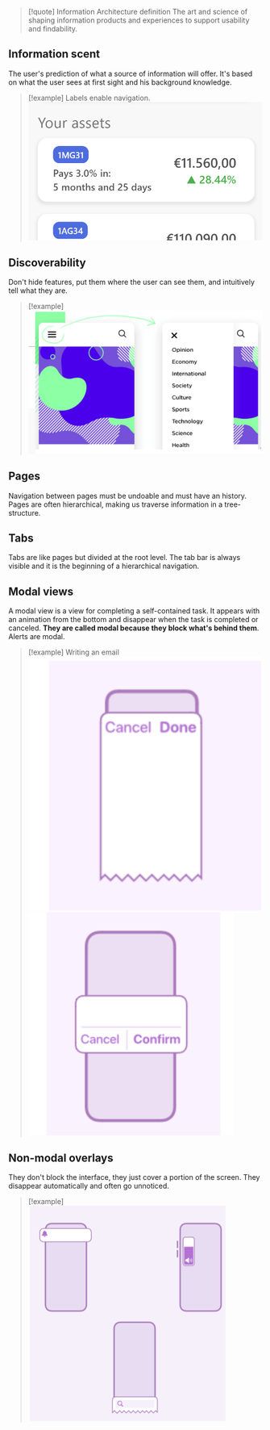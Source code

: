 > [!quote] Information Architecture definition
> The art and science of shaping information products and experiences to support usability and findability.
> 


## Information scent

The user's prediction of what a source of information will offer.
It's based on what the user sees at first sight and his background knowledge.

> [!example]
> Labels enable navigation.
> ![](../z_images/Pasted%20image%2020240509114001.png)

## Discoverability

Don't hide features, put them where the user can see them, and intuitively tell what they are.

> [!example]
> ![](../z_images/Pasted%20image%2020240509173125.png)


## Pages

Navigation between pages must be undoable and must have an history.
Pages are often hierarchical, making us traverse information in a tree-structure.


## Tabs

Tabs are like pages but divided at the root level.
The tab bar is always visible and it is the beginning of a hierarchical navigation.


## Modal views

A modal view is a view for completing a self-contained task.
It appears with an animation from the bottom and disappear when the task is completed or canceled.
**They are called modal because they block what's behind them**.
Alerts are modal.

> [!example]
> Writing an email
> ![](../z_images/Pasted%20image%2020240509173845.png)
> ![](../z_images/Pasted%20image%2020240509174011.png)


## Non-modal overlays

They don't block the interface, they just cover a portion of the screen.
They disappear automatically and often go unnoticed.

> [!example]
> ![](../z_images/Pasted%20image%2020240509174134.png)
